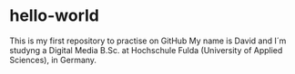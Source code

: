 # hello-world
This is my first repository to practise on GitHub
My name is David and I´m studyng a Digital Media B.Sc. at Hochschule Fulda (University of Applied Sciences), in Germany.
